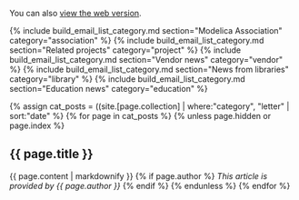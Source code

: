 You can also [view the web version]({{site.url}}/{{page.collection}}).

{% include build_email_list_category.md section="Modelica Association" category="association" %}
{% include build_email_list_category.md section="Related projects" category="project" %}
{% include build_email_list_category.md section="Vendor news" category="vendor" %}
{% include build_email_list_category.md section="News from libraries" category="library" %}
{% include build_email_list_category.md section="Education news" category="education" %}

{% assign cat_posts = ((site.[page.collection] | where:"category", "letter" | sort:"date" %}
{% for page in cat_posts %}
{% unless page.hidden or page.index %}
## {{ page.title }}
{{ page.content | markdownify }}
{% if page.author %} *This article is provided by {{ page.author }}*  {% endif %}
{% endunless %}
{% endfor %}
